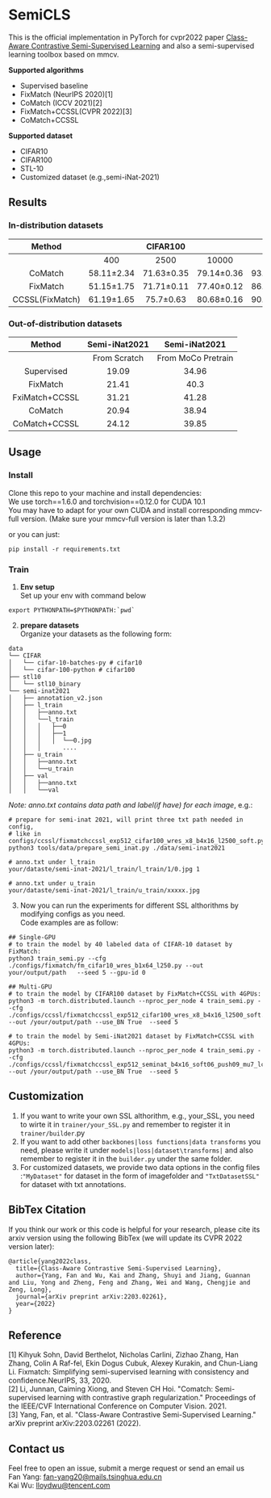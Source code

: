 # SemiCLS
This is the official implementation in PyTorch for cvpr2022 paper [Class-Aware Contrastive Semi-Supervised Learning](https://arxiv.org/abs/2203.02261) and also a semi-supervised learning toolbox based on mmcv.

<!-- # FixMatch
The code is changed from https://github.com/kekmodel/FixMatch-pytorch -->
**Supported algorithms**
- Supervised baseline
- FixMatch (NeurIPS 2020)[1]
- CoMatch (ICCV 2021)[2]
- FixMatch+CCSSL(CVPR 2022)[3]
- CoMatch+CCSSL

**Supported dataset**
- CIFAR10
- CIFAR100
- STL-10
- Customized dataset (e.g.,semi-iNat-2021)


## Results

### In-distribution datasets
|Method |       |CIFAR100  |       |       |CIFAR10|       |STL10  |
|:----:|:----:|:----:|:----:|:----:|:----:|:----:|:----:|
|       |400|2500|10000|40|250|4000|       |
|CoMatch|58.11±2.34|71.63±0.35|79.14±0.36|93.09±1.39|95.09±0.33|95.44±0.20|79.80±0.38|
|FixMatch|51.15±1.75|71.71±0.11|77.40±0.12|86.19±3.37|94.93±0.65|95.74±0.05|65.38±0.42|
|CCSSL(FixMatch)|61.19±1.65|75.7±0.63|80.68±0.16|90.83±2.78|94.86±0.55|95.54±0.20|80.01±1.39|

### Out-of-distribution datasets
| Method | Semi-iNat2021 | Semi-iNat2021 | 
| :---: | :---: | :---: |  
|| From Scratch | From MoCo Pretrain |  
| Supervised | 19.09 | 34.96|
| FixMatch |21.41  | 40.3 |
| FxiMatch+CCSSL |31.21 | 41.28 |
| CoMatch | 20.94 | 38.94 |
| CoMatch+CCSSL | 24.12 | 39.85 |


## Usage
### Install
Clone this repo to your machine and install dependencies:  
We use torch==1.6.0 and torchvision==0.12.0 for CUDA 10.1  
You may have to adapt for your own CUDA and install corresponding mmcv-full version. (Make sure your mmcv-full version is later than 1.3.2)
<!-- mmcv==1.4.6
mmcv_full==1.3.2 -->
or you can just:
```
pip install -r requirements.txt
```
### Train
1. **Env setup**  
  Set up your env with command below
```
export PYTHONPATH=$PYTHONPATH:`pwd`
```
2. **prepare datasets**  
   Organize your datasets as the following form:
```
data
└── CIFAR
│   └── cifar-10-batches-py # cifar10
│   └── cifar-100-python # cifar100
├── stl10
│   └── stl10_binary
└── semi-inat2021
│   ├── annotation_v2.json
│   ├── l_train
│   │   ├──anno.txt
│   │   └──l_train
│   │   │   ├──0
│   │   │   ├──1
│   │   │   │  └──0.jpg
│   │   │      ....
│   ├── u_train
│   │   ├──anno.txt
│   │   └──u_train
│   ├── val
│   │   ├──anno.txt
│   │   └──val
  ```

*Note: anno.txt contains data path and label(if have) for each image*, e.g.:

```
# prepare for semi-inat 2021, will print three txt path needed in config,
# like in configs/ccssl/fixmatchccssl_exp512_cifar100_wres_x8_b4x16_l2500_soft.py
python3 tools/data/prepare_semi_inat.py ./data/semi-inat2021

# anno.txt under l_train
your/dataste/semi-inat-2021/l_train/l_train/1/0.jpg 1

# anno.txt under u_train
your/dataste/semi-inat-2021/l_train/u_train/xxxxx.jpg
```


3. Now you can run the experiments for different SSL althorithms by modifying configs as you need.  
Code examples are as follow:

 ```
 ## Single-GPU
 # to train the model by 40 labeled data of CIFAR-10 dataset by FixMatch:
 python3 train_semi.py --cfg ./configs/fixmatch/fm_cifar10_wres_b1x64_l250.py --out your/output/path   --seed 5 --gpu-id 0

## Multi-GPU
# to train the model by CIFAR100 dataset by FixMatch+CCSSL with 4GPUs:
 python3 -m torch.distributed.launch --nproc_per_node 4 train_semi.py --cfg ./configs/ccssl/fixmatchccssl_exp512_cifar100_wres_x8_b4x16_l2500_soft.py --out /your/output/path --use_BN True  --seed 5

# to train the model by Semi-iNat2021 dataset by FixMatch+CCSSL with 4GPUs:
 python3 -m torch.distributed.launch --nproc_per_node 4 train_semi.py --cfg ./configs/ccssl/fixmatchccssl_exp512_seminat_b4x16_soft06_push09_mu7_lc2.py --out /your/output/path --use_BN True  --seed 5
 ```
## Customization
1. If you want to write your own SSL althorithm, e.g., your_SSL, you need to wirte it in `trainer/your_SSL.py` and remember to register it in `trainer/builder`.py
2. If you want to add other `backbones|loss functions|data transforms` you need, please write it under `models|loss|dataset\transforms|` and also remember to register it in the `builder.py` under the same folder.
3. For customized datasets, we provide two data options in the config files :`"MyDataset"` for dataset in the form of imagefolder and `"TxtDatasetSSL"` for dataset with txt annotations.

## BibTex Citation
If you think our work or this code is helpful for your research, please cite its arxiv version using the following BibTex (we will update its CVPR 2022 version later):
```
@article{yang2022class,
  title={Class-Aware Contrastive Semi-Supervised Learning},
  author={Yang, Fan and Wu, Kai and Zhang, Shuyi and Jiang, Guannan and Liu, Yong and Zheng, Feng and Zhang, Wei and Wang, Chengjie and Zeng, Long},
  journal={arXiv preprint arXiv:2203.02261},
  year={2022}
}
```

## Reference
[1] Kihyuk Sohn, David Berthelot, Nicholas Carlini, Zizhao Zhang, Han Zhang, Colin A Raf-fel, Ekin Dogus Cubuk, Alexey Kurakin, and Chun-Liang Li.  Fixmatch:  Simplifying semi-supervised learning with consistency and confidence.NeurIPS, 33, 2020.  
[2] Li, Junnan, Caiming Xiong, and Steven CH Hoi. "Comatch: Semi-supervised learning with contrastive graph regularization." Proceedings of the IEEE/CVF International Conference on Computer Vision. 2021.  
[3] Yang, Fan, et al. "Class-Aware Contrastive Semi-Supervised Learning." arXiv preprint arXiv:2203.02261 (2022).

## Contact us
Feel free to open an issue, submit a merge request or send an email us  
Fan Yang: fan-yang20@mails.tsinghua.edu.cn  
Kai Wu: lloydwu@tencent.com
